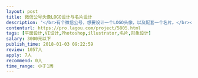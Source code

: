 ```yaml
---                
layout: post       
title: 微信公号头像LOGO设计与名片设计           
description: '</br>有个微信公号，想要设计一个LOGO头像，以及配套一个名片。</br></br>微信公号名称： 产品星球</br>微信公号定位：记录产品经理成长路上点点滴滴方方面面</br></br>期望风格：简洁、达意。</br>'     
contenturl: https://pro.lagou.com/project/5805.html      
tags: [平面设计,VI设计,Photoshop,illustrator,名片,形象设计]            
salary: 3000元以下          
publish_time: 2018-01-03 09:22:59         
review: 1057人                   
apply: 7人                   
recommend: 0人                   
time_range: 小于1周              
---                 
```

